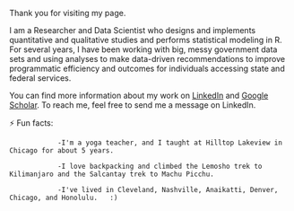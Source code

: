 Thank you for visiting my page.

I am a Researcher and Data Scientist who designs and implements quantitative and qualitative studies and performs statistical modeling in R. For several years, I have been working with big, messy government data sets and using analyses to make data-driven recommendations to improve programmatic efficiency and outcomes for individuals accessing state and federal services. 

You can find more information about my work on [LinkedIn](https://www.linkedin.com/in/tawny-spinelli-a6894658/) and [Google Scholar](https://scholar.google.com/citations?view_op=list_works&hl=en&user=AT8r0asAAAAJ). To reach me, feel free to send me a message on LinkedIn. 

⚡ Fun facts:

                -I'm a yoga teacher, and I taught at Hilltop Lakeview in Chicago for about 5 years.
                
                -I love backpacking and climbed the Lemosho trek to Kilimanjaro and the Salcantay trek to Machu Picchu. 
                
                -I've lived in Cleveland, Nashville, Anaikatti, Denver, Chicago, and Honolulu.   :) 
                

